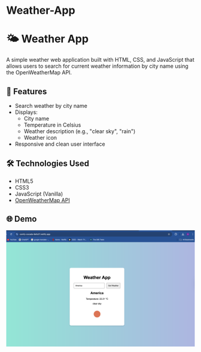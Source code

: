 # Weather-App


# 🌤️ Weather App

A simple weather web application built with HTML, CSS, and JavaScript that allows users to search for current weather information by city name using the OpenWeatherMap API.

## 🚀 Features

- Search weather by city name
- Displays:
  - City name
  - Temperature in Celsius
  - Weather description (e.g., "clear sky", "rain")
  - Weather icon
- Responsive and clean user interface

## 🛠️ Technologies Used

- HTML5
- CSS3
- JavaScript (Vanilla)
- [OpenWeatherMap API](https://openweathermap.org/api)

## 🌐 Demo

![Weather App Screenshot](screenshot.png) <!-- Replace or remove this line if no screenshot is available -->



```bash

